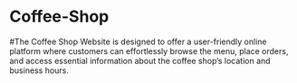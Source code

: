 # Coffee-Shop
#The Coffee Shop Website is designed to offer a user-friendly online platform where customers can effortlessly browse the menu, place orders, and access essential information about the coffee shop’s location and business hours.
